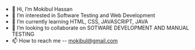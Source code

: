 - 👋 Hi, I’m Mokibul Hassan
- 👀 I’m interested in Software Testing and Web Development
- 🌱 I’m currently learning HTML, CSS, JAVASCRIPT, JAVA
- 💞️ I’m looking to collaborate on SOTWARE DEVELOPMENT AND MANUAL TESTING
- 📫 How to reach me -- mokibul@gmail.com

<!---
mokihas/mokihas is a ✨ special ✨ repository because its `README.md` (this file) appears on your GitHub profile.
You can click the Preview link to take a look at your changes.
--->
